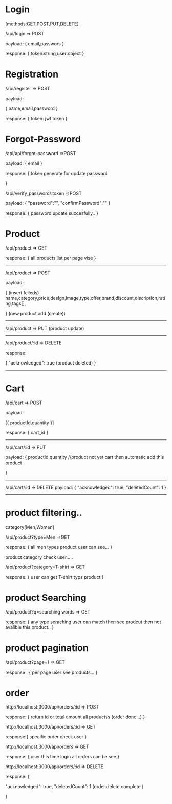 # Login

[methods:GET,POST,PUT,DELETE]

/api/login => POST

payload:
{
email,passwors
}

response:
{
token:string,user:object
}

# Registration

/api/register => POST

payload:

{
name,email,password
}

response:
{
token: jwt token
}

# Forgot-Password

/api/api/forgot-password =>POST

payload:
{
email
}

response:
{
token generate for update password

}

/api/verify_password/:token =>POST

payload:
{
"password":"",
"confirmPassword":""
}

response:
{
password update succesfully..
}

# Product

/api/product => GET

response:
{
all products list per page vise
}

---

/api/product => POST

payload:

{
(insert feileds)
name,category,price,design,image,type,offer,brand,discount,discription,rating,tags[],

}
(new product add (create))

---

/api/product => PUT
(product update)

---

/api/product/:id => DELETE

response:

{
"acknowledged": true
(product deleted)
}

---

# Cart

/api/cart => POST

payload:

[{
productId,quantity
}]

response:
{
cart_id
}

---

/api/cart/:id => PUT

payload:
{
productId,quantity //product not yet cart then automatic add this product

}

---

/api/cart/:id => DELETE
payload:
{
"acknowledged": true,
"deletedCount": 1
}

---

# product filtering..

category[Men,Women]

/api/product?type=Men =>GET

response:
{
all men types product user can see...
}

product category check user.....

/api/product?category=T-shirt => GET

response:
{
user can get T-shirt typs product
}

# product Searching

/api/product?q=searching words => GET

response:
{
any type seraching user can match then see prodcut then
not avalible this product..
}

# product pagination

/api/product?page=1 => GET

response :
{
per page user see products...
}

# order

http://localhost:3000/api/orders/:id => POST

response:
{
return id or total amount all productss
(order done ..)
}

http://localhost:3000/api/orders/:id => GET

response:{
specific order check user
}

http://localhost:3000/api/orders => GET

response:
{
user this time login all orders can be see
}

http://localhost:3000/api/orders/:id => DELETE

response:
{

"acknowledged": true,
"deletedCount": 1
(order delete complete )

}
